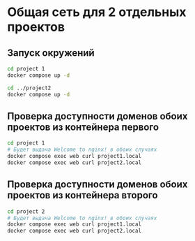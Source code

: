 # Общая сеть для 2 отдельных проектов

## Запуск окружений

```sh
cd project 1
docker compose up -d    

cd ../project2
docker compose up -d    
```

## Проверка доступности доменов обоих проектов из контейнера первого
```sh
cd project 1
# Будет выдача Welcome to nginx! в обоих случаях
docker compose exec web curl project1.local 
docker compose exec web curl project2.local 
```

## Проверка доступности доменов обоих проектов из контейнера второго
```sh
cd project 2
# Будет выдача Welcome to nginx! в обоих случаях
docker compose exec web curl project1.local 
docker compose exec web curl project2.local 
```